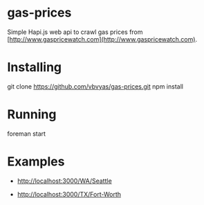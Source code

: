 gas-prices
==========

Simple Hapi.js web api to crawl gas prices from [http://www.gaspricewatch.com](http://www.gaspricewatch.com).

# Installing

  git clone https://github.com/vbvyas/gas-prices.git
  npm install

# Running

  foreman start

# Examples

  * [http://localhost:3000/WA/Seattle](http://localhost:3000/WA/Seattle)

  * [http://localhost:3000/TX/Fort-Worth](http://localhost:3000/TX/Fort-Worth)
